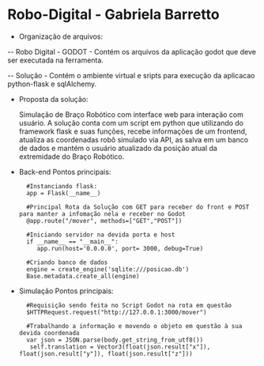 # Robo-Digital - Gabriela Barretto
 - Organização de arquivos:

 -- Robo Digital - GODOT - Contém os arquivos da aplicação godot que deve ser executada na ferramenta.

 -- Solução - Contém o ambiente virtual e sripts para execução da aplicacao python-flask e sqlAlchemy. 

 - Proposta da solução:

    Simulação de Braço Robótico com interface web para interação com usuário. A solução conta com um script em python que utilizando do framework flask e suas funções, recebe informações de um frontend, atualiza as coordenadas robô simulado via API, as salva em um banco de dados e mantém o usuário atualizado da posição atual da extremidade do Braço Robótico. 

 - Back-end
      Pontos principais: 
         
         #Instanciando flask:
         app = Flask(__name__)

         #Principal Rota da Solução com GET para receber do front e POST para manter a infomação nela e receber no Godot
         @app.route("/mover", methods=["GET","POST"])

         #Iniciando servidor na devida porta e host
         if __name__ == "__main__":
            app.run(host='0.0.0.0', port= 3000, debug=True)

         #Criando banco de dados
         engine = create_engine('sqlite:///posicao.db')
         Base.metadata.create_all(engine)

 - Simulação 
      Pontos principais: 
         
         #Requisição sendo feita no Script Godot na rota em questão
         $HTTPRequest.request("http://127.0.0.1:3000/mover")

         #Trabalhando a informação e movendo o objeto em questão à sua devida coordenada
         var json = JSON.parse(body.get_string_from_utf8())
	      self.translation = Vector3(float(json.result["x"]), float(json.result["y"]), float(json.result["z"]))